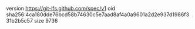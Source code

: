 version https://git-lfs.github.com/spec/v1
oid sha256:4ca180dde76bcd58b74630c5e7aad8af4a0a9601a2d2e937d1986f331b2b5c57
size 9736
